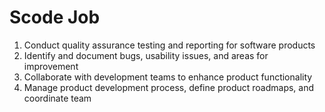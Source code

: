 # Scode Job

1. Conduct quality assurance testing and reporting for software products
2. Identify and document bugs, usability issues, and areas for improvement
3. Collaborate with development teams to enhance product functionality
4. Manage product development process, define product roadmaps, and coordinate team
